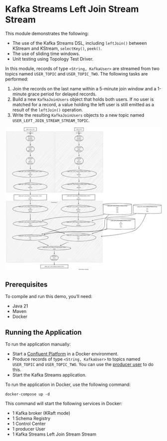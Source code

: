# Kafka Streams Left Join Stream Stream

This module demonstrates the following:

- The use of the Kafka Streams DSL, including `leftJoin()` between KStream and KStream, `selectKey()`, `peek()`.
- The use of sliding time windows.
- Unit testing using Topology Test Driver.

In this module, records of type `<String, KafkaUser>` are streamed from two topics named `USER_TOPIC`
and `USER_TOPIC_TWO`.
The following tasks are performed:

1. Join the records on the last name within a 5-minute join window and a 1-minute grace period for delayed records.
2. Build a new `KafkaJoinUsers` object that holds both users. If no user is matched for a record, a value holding
   the left user is still emitted as a result of the `leftJoin()` operation.
3. Write the resulting `KafkaJoinUsers` objects to a new topic named `USER_LEFT_JOIN_STREAM_STREAM_TOPIC`.

![topology.png](topology.png)

## Prerequisites

To compile and run this demo, you’ll need:

- Java 21
- Maven
- Docker

## Running the Application

To run the application manually:

- Start a [Confluent Platform](https://docs.confluent.io/platform/current/quickstart/ce-docker-quickstart.html#step-1-download-and-start-cp) in a Docker environment.
- Produce records of type `<String, KafkaUser>` to topics named `USER_TOPIC` and `USER_TOPIC_TWO`. You can use the [producer user](../specific-producers/kafka-streams-producer-user) to do this.
- Start the Kafka Streams application.

To run the application in Docker, use the following command:

```console
docker-compose up -d
```

This command will start the following services in Docker:

- 1 Kafka broker (KRaft mode)
- 1 Schema Registry
- 1 Control Center
- 1 producer User
- 1 Kafka Streams Left Join Stream Stream

